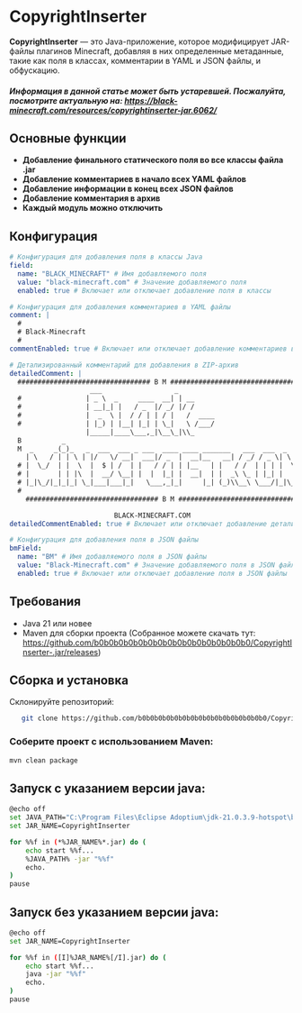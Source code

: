 # CopyrightInserter
**CopyrightInserter** — это Java-приложение, которое модифицирует JAR-файлы плагинов Minecraft, добавляя в них определенные метаданные, такие как поля в классах, комментарии в YAML и JSON файлы, и обфускацию.

##### _Информация в данной статье может быть устаревшей. Посжалуйта, посмотрите актуальную на: https://black-minecraft.com/resources/copyrightinserter-jar.6062/_
## Основные функции

* **Добавление финального статического поля во все классы файла .jar**
* **Добавление комментариев в начало всех YAML файлов**
* **Добавление информации в конец всех JSON файлов**
* **Добавление комментария в архив**
* **Каждый модуль можно отключить**
## Конфигурация
```yml
# Конфигурация для добавления поля в классы Java
field:
  name: "BLACK_MINECRAFT" # Имя добавляемого поля
  value: "black-minecraft.com" # Значение добавляемого поля
  enabled: true # Включает или отключает добавление поля в классы

# Конфигурация для добавления комментариев в YAML файлы
comment: |
  #
  # Black-Minecraft
  #
commentEnabled: true # Включает или отключает добавление комментариев в YAML файлы

# Детализированный комментарий для добавления в ZIP-архив
detailedComment: |
  ################################# B M #################################
                    ___                  _
  #                | _ \  _     ____  __| | __                               #
  #                | __|_| |   / _  |/ _/ |/ /                               #
  #                |  _  \ |  / / | | / |   /  ____                          #
  #                | |_) | |__| |_| | \_|   \ /___/                          #
                   |_____|____\___,_|\__\_|\\_
  B          _                                                               B
  M  _     _(_)_   _  ___  ___ _ ___  ____ ____ _______   ___  ___  _     _  M
    | \   / | | \ | |/   \/ __|  ___|/ _  |  __|__   __| / _/ / _ \| \   / |
  # |  \_/  | |  \  |  $ | /  | |   / / | | |__   | |   / /  | | | |  \_/  | #
  # |       | | |\  |  __/ \__| |  |  |_| |  __|  | |  _\ \_ | |_| |       | #
  # |_|\_/|_|_|_| \_|___|___|_|   \___,_|_|     |_| (_)\\__\ \___/|_|\_/|_| #
  #                                                                          #
    ################################# B M #################################

                          BLACK-MINECRAFT.COM
detailedCommentEnabled: true # Включает или отключает добавление детализированного комментария в ZIP-архив

# Конфигурация для добавления поля в JSON файлы
bmField:
  name: "BM" # Имя добавляемого поля в JSON файлы
  value: "Black-Minecraft.com" # Значение добавляемого поля в JSON файлы
  enabled: true # Включает или отключает добавление поля в JSON файлы

```

## Требования
- Java 21 или новее
- Maven для сборки проекта (Собранное можете скачать тут: https://github.com/b0b0b0b0b0b0b0b0b0b0b0b0b0b0b0b0/CopyrightInserter-.jar/releases)

## Сборка и установка
Склонируйте репозиторий:

```bash
   git clone https://github.com/b0b0b0b0b0b0b0b0b0b0b0b0b0b0b0b0/CopyrightInserter-.jar/
   ```

### Соберите проект с использованием Maven:

```bash
mvn clean package
   ```

## Запуск с указанием версии java:
```bash
@echo off
set JAVA_PATH="C:\Program Files\Eclipse Adoptium\jdk-21.0.3.9-hotspot\bin\java.exe"
set JAR_NAME=CopyrightInserter

for %%f in (*%JAR_NAME%*.jar) do (
    echo start %%f...
    %JAVA_PATH% -jar "%%f"
    echo.
)
pause
   ```
## Запуск без указанием версии java:
```bash
@echo off
set JAR_NAME=CopyrightInserter

for %%f in ([I]%JAR_NAME%[/I].jar) do (
    echo start %%f...
    java -jar "%%f"
    echo.
)
pause
   ```